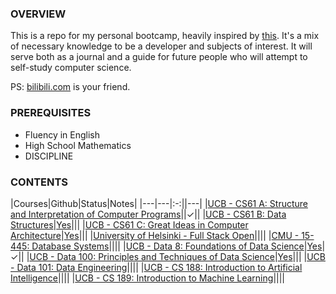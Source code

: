 ### OVERVIEW

This is a repo for my personal bootcamp, heavily inspired by [this](https://www.reddit.com/r/learnprogramming/comments/ortnef/a_super_harsh_guide_to_learning_computer_science/). It's a mix of necessary knowledge to be a developer and subjects of interest. It will serve both as a journal and a guide for future people who will attempt to self-study computer science.

PS: [bilibili.com](https://www.bilibili.com/) is your friend.

### PREREQUISITES

- Fluency in English
- High School Mathematics
- DISCIPLINE

### CONTENTS

|Courses|Github|Status|Notes|
|---|---|:-:||---|
|[UCB - CS61 A: Structure and Interpretation of Computer Programs](https://cs61a.org/)||✓||
|[UCB - CS61 B: Data Structures](https://sp21.datastructur.es/)|[Yes](https://github.com/orgs/Berkeley-CS61B/repositories)|||
|[UCB - CS61 C: Great Ideas in Computer Architecture](https://cs61c.org/fa22/)|[Yes](https://github.com/orgs/61c-teach/repositories)|||
|[University of Helsinki - Full Stack Open](https://fullstackopen.com/en/)||||
|[CMU - 15-445: Database Systems](https://15445.courses.cs.cmu.edu/fall2022/)||||
|[UCB - Data 8: Foundations of Data Science](http://data8.org/fa22/)|[Yes](https://github.com/orgs/data-8/repositories)|✓||
|[UCB - Data 100: Principles and Techniques of Data Science](https://ds100.org/sp22/)|[Yes](https://github.com/orgs/DS-100/repositories)|||
|[UCB - Data 101: Data Engineering](https://data101.org/)||||
|[UCB - CS 188: Introduction to Artificial Intelligence](https://inst.eecs.berkeley.edu/~cs188/fa22/)||||
|[UCB - CS 189: Introduction to Machine Learning](https://people.eecs.berkeley.edu/~jrs/189/)||||
